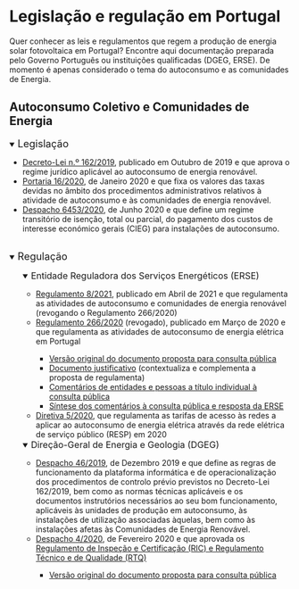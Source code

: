 <!-- # Energy Commons -->
<!--  **Tools and Information Database for the science, engineering, economics and politics of the Energy Transition**

Repository and open database for tutorials, computational tools, software implementions, technical documents, research papers, books and articles on the various aspects of the ongoing energy transition.
-->

 <!--## The politics of Energy  -->

# Legislação e regulação em Portugal

Quer conhecer as leis e regulamentos que regem a produção de energia solar fotovoltaica em Portugal? Encontre aqui documentação preparada pelo Governo Português ou instituições qualificadas (DGEG, ERSE). 
De momento é apenas considerado o tema do autoconsumo e as comunidades de Energia.


## Autoconsumo Coletivo e Comunidades de Energia

<details open>
<summary> <span style="font-size:18px; "> Legislação </span> </summary>

<ul>
<li> <a href="https://dre.pt/pesquisa/-/search/125692189/details/maximized" target="_blank">Decreto-Lei n.º 162/2019</a>, publicado em Outubro de 2019 e que aprova o regime jurídico aplicável ao autoconsumo de energia renovável. </li>

<li><a href="https://dre.pt/home/-/dre/128415687/details/maximized" target="_blank">Portaria 16/2020</a>, de Janeiro 2020 e que fixa os valores das taxas devidas no âmbito dos procedimentos administrativos relativos à atividade de autoconsumo e às comunidades de energia renovável. </li>

<li><a href="https://dre.pt/application/file/a/136170375" target="_blank">Despacho 6453/2020</a>, de Junho 2020 e que define um regime transitório de isenção, total ou parcial, do pagamento dos custos de interesse económico gerais (CIEG) para instalações de autoconsumo.</li>
</ul>

</details>

<br>

<details open>
<summary> <span style="font-size:18px; " target="_blank"> Regulação </span> </summary>

<ul>
<details open>
<summary> <span style="font-size:16px; " target="_blank"> Entidade Reguladora dos Serviços Energéticos (ERSE) </span> </summary>

<ul>
<li> <a href="https://dre.pt/application/conteudo/130469272" target="_blank">Regulamento 8/2021</a>, publicado em Abril de 2021 e que regulamenta as atividades de autoconsumo e comunidades de energia renovável (revogando o Regulamento 266/2020) </li>

<li> <a href="https://dre.pt/application/conteudo/130469272" target="_blank">Regulamento 266/2020</a> (revogado), publicado em Março de 2020 e que regulamenta as atividades de autoconsumo de energia elétrica em Portugal </li>

<ul>
<li> <a href="https://www.erse.pt/media/ibeepxbj/cp82_articulado.pdf" target="_blank">Versão original do documento proposta para consulta pública</a> </li>

<li> <a href="https://www.erse.pt/media/ejddjnul/cp82_docjustificativo.pdf" target="_blank">Documento justificativo</a> (contextualiza e complementa a proposta de regulamenta) </li>

<li> <a href="https://www.erse.pt/atividade/consultas-publicas/consulta-p%C3%BAblica-n-%C2%BA-82/comentarios" target="_blank">Comentários de entidades e pessoas a título individual à consulta pública</a> </li>

<li> <a href="https://www.erse.pt/media/40pdir3g/cp82_sintesecomentarios.pdf" target="_blank">Síntese dos comentários à consulta pública e resposta da ERSE</a></li>
</ul>

<li> <a href="https://dre.pt/application/conteudo/130469271" target="_blank">Diretiva 5/2020</a>, que regulamenta as tarifas de acesso às redes a aplicar ao autoconsumo de energia elétrica através da rede elétrica de serviço público (RESP) em 2020 </li>
</ul>

</details>

<details open>
<summary> <span style="font-size:16px; ">Direção-Geral de Energia e Geologia (DGEG)</span> </summary>

<ul> 
<li> <a href="https://www.dgeg.gov.pt/media/wvmldf2e/despacho-46_2019.pdf" target="_blank">Despacho 46/2019</a>, de Dezembro 2019 e que define as regras de funcionamento da plataforma informática e de operacionalização dos procedimentos de controlo prévio previstos no Decreto-Lei 162/2019, bem como as normas técnicas aplicáveis e os documentos instrutórios necessários ao seu bom funcionamento, aplicáveis às unidades de produção em autoconsumo, às instalações de utilização associadas àquelas, bem como às instalações afetas às Comunidades de Energia Renovável. </li> 

<li> <a href="https://www.dgeg.gov.pt/media/k0hl5gc2/despacho-4_2020.pdf" target="_blank">Despacho 4/2020</a>, de Fevereiro 2020 e que aprovada os <a href="https://www.dgeg.gov.pt/media/jwmpnff5/regulamento-de-inspe%C3%A7%C3%A3o-e-certifica%C3%A7%C3%A3o.pdf" target="_blank">Regulamento de Inspeção e Certificação (RIC) e  Regulamento Técnico e de Qualidade (RTQ)</a> </li> 

<ul> 
<li> <a href="https://participa.pt/contents/consultationdocument/Despacho-UPAC.pdf" target="_blank">Versão original do documento proposta para consulta pública</a></li>
</ul>

</ul>
</details>
</ul>
</details>
